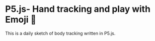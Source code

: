 # P5.js- Hand tracking and play with Emoji 🎄
This is a daily sketch of body tracking written in P5.js.
